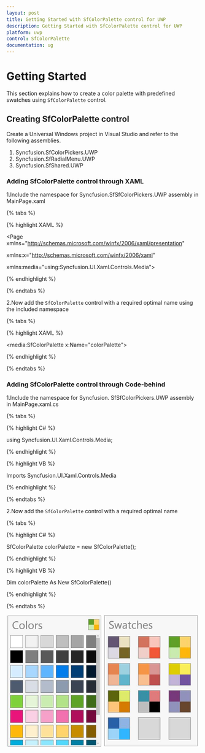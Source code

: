 ```yaml
---
layout: post
title: Getting Started with SfColorPalette control for UWP
description: Getting Started with SfColorPalette control for UWP
platform: uwp
control: SfColorPalette
documentation: ug
---
```


# Getting Started

This section explains how to create a color palette with predefined swatches using `SfColorPalette` control.

## Creating SfColorPalette control

Create a Universal Windows project in Visual Studio and refer to the following assemblies.

1. Syncfusion.SfColorPickers.UWP
2. Syncfusion.SfRadialMenu.UWP
3. Syncfusion.SfShared.UWP

### Adding SfColorPalette control through XAML

1.Include the namespace for Syncfusion.SfSfColorPickers.UWP assembly in MainPage.xaml

{% tabs %}

{% highlight XAML %}

<Page xmlns="http://schemas.microsoft.com/winfx/2006/xaml/presentation"

xmlns:x="http://schemas.microsoft.com/winfx/2006/xaml"

xmlns:media="using:Syncfusion.UI.Xaml.Controls.Media">

{% endhighlight %}

{% endtabs %}

2.Now add the `SfColorPalette` control with a required optimal name using the included namespace

{% tabs %}

{% highlight XAML %}

<media:SfColorPalette x:Name="colorPalette">

{% endhighlight %}

{% endtabs %}

### Adding SfColorPalette control through Code-behind

1.Include the namespace for Syncfusion. SfSfColorPickers.UWP assembly in MainPage.xaml.cs

{% tabs %}

{% highlight C# %}

using Syncfusion.UI.Xaml.Controls.Media;

{% endhighlight %}

{% highlight VB %}

Imports Syncfusion.UI.Xaml.Controls.Media

{% endhighlight %}

{% endtabs %}

2.Now add the `SfColorPalette` control with a required optimal name 

{% tabs %}

{% highlight C# %}

SfColorPalette colorPalette = new SfColorPalette();

{% endhighlight %}

{% highlight VB %}

Dim colorPalette As New SfColorPalette()

{% endhighlight %}

{% endtabs %}

![](SfColorPalette-images/SfColorPalette-img1.jpeg)